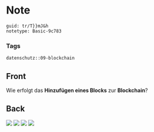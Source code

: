 # Note
```
guid: tr/T}}mJ&h
notetype: Basic-9c783
```

### Tags
```
datenschutz::09-blockchain
```

## Front
Wie erfolgt das <b>Hinzufügen eines Blocks</b> zur <b>Blockchain</b>?

## Back
<img src="paste-2c912dc9e2cc6085161bf189c496b069ca829c8b.jpg">
<img src="paste-713361b5f3a9f77c33b034bf6a7f0ccabcd6e4f5.jpg">
<img src="paste-616f2b65f3e40bb09904b0c9d651b52c20e534c6.jpg">
<img src="paste-95963223aba117436e8036d7bf09743270703a96.jpg">

